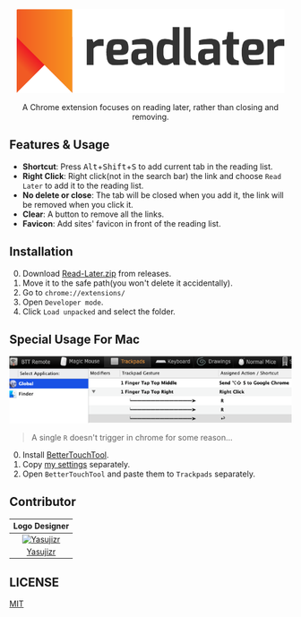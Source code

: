 <p align="center"><img src="images/logotype.png" alt="Read Later Logo" height="150px"></p>

<p align="center">A Chrome extension focuses on reading later, rather than closing and removing.</p>

## Features & Usage
- **Shortcut**: Press <kbd>Alt</kbd>+<kbd>Shift</kbd>+<kbd>S</kbd> to add current tab in the reading list.
- **Right Click**: Right click(not in the search bar) the link and choose `Read Later` to add it to the reading list.
- **No delete or close**: The tab will be closed when you add it, the link will be removed when you click it.
- **Clear**: A button to remove all the links.
- **Favicon**: Add sites' favicon in front of the reading list.

## Installation
0. Download [Read-Later.zip](https://github.com/WillBChang/readlater/releases/latest) from releases.
1. Move it to the safe path(you won't delete it accidentally).
2. Go to `chrome://extensions/`
3. Open `Developer mode`.
4. Click `Load unpacked` and select the folder.

## Special Usage For Mac
<p align="center"><img src="images/BTT.png" alt="BetterTouchTool Settings"></p>

>A single `R` doesn't trigger in chrome for some reason...

0. Install [BetterTouchTool](https://folivora.ai/).
1. Copy [my settings](https://gist.github.com/WillBChang/8b8bcb3c46c40792fd16dc1b76236f79) separately.
2. Open `BetterTouchTool` and paste them to `Trackpads` separately.

## Contributor
| Logo Designer |
| :---: |
| [![Yasujizr](https://avatars0.githubusercontent.com/u/36993664?s=88&v=4)](https://github.com/Yasujizr) |
| [Yasujizr](https://github.com/Yasujizr) |

## LICENSE
[MIT](LICENSE)
